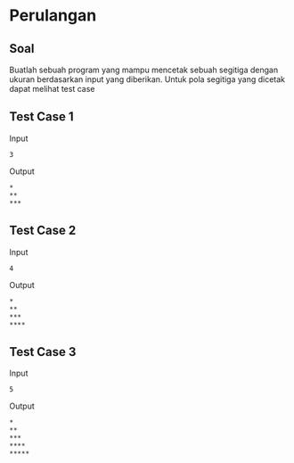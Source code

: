 # Perulangan

## Soal

Buatlah sebuah program yang mampu mencetak sebuah segitiga dengan ukuran berdasarkan input yang diberikan. Untuk pola segitiga yang dicetak dapat melihat test case

## Test Case 1

Input

```
3
```

Output

```
*
**
***
```

## Test Case 2

Input

```
4
```

Output

```
*
**
***
****
```

## Test Case 3

Input

```
5
```

Output

```
*
**
***
****
*****
```